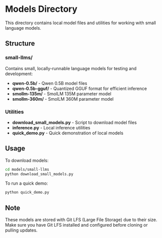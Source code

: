 # Models Directory

This directory contains local model files and utilities for working with small language models.

## Structure

### small-llms/
Contains small, locally-runnable language models for testing and development:
- **qwen-0.5b/** - Qwen 0.5B model files
- **qwen-0.5b-gguf/** - Quantized GGUF format for efficient inference
- **smollm-135m/** - SmolLM 135M parameter model
- **smollm-360m/** - SmolLM 360M parameter model

### Utilities
- **download_small_models.py** - Script to download model files
- **inference.py** - Local inference utilities
- **quick_demo.py** - Quick demonstration of local models

## Usage

To download models:
```bash
cd models/small-llms
python download_small_models.py
```

To run a quick demo:
```bash
python quick_demo.py
```

## Note

These models are stored with Git LFS (Large File Storage) due to their size. Make sure you have Git LFS installed and configured before cloning or pulling updates.